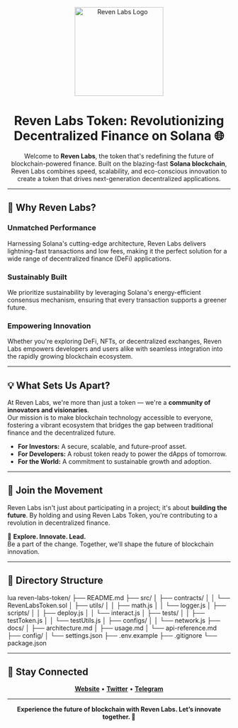 <p align="center">
  <img src="https://revenlabs.fun/src/png/nav-avatar.png" alt="Reven Labs Logo" width="200" />
</p>

<h1 align="center">Reven Labs Token: Revolutionizing Decentralized Finance on Solana 🌐</h1>

<p align="center">
  Welcome to <strong>Reven Labs</strong>, the token that's redefining the future of blockchain-powered finance. Built on the blazing-fast <strong>Solana blockchain</strong>, Reven Labs combines speed, scalability, and eco-conscious innovation to create a token that drives next-generation decentralized applications.
</p>

---

## 🚀 Why Reven Labs?  

### **Unmatched Performance**
Harnessing Solana's cutting-edge architecture, Reven Labs delivers lightning-fast transactions and low fees, making it the perfect solution for a wide range of decentralized finance (DeFi) applications.

### **Sustainably Built**
We prioritize sustainability by leveraging Solana's energy-efficient consensus mechanism, ensuring that every transaction supports a greener future.

### **Empowering Innovation**
Whether you're exploring DeFi, NFTs, or decentralized exchanges, Reven Labs empowers developers and users alike with seamless integration into the rapidly growing blockchain ecosystem.

---

## 💡 What Sets Us Apart?  

At Reven Labs, we're more than just a token — we're a **community of innovators and visionaries**.  
Our mission is to make blockchain technology accessible to everyone, fostering a vibrant ecosystem that bridges the gap between traditional finance and the decentralized future.

- **For Investors:** A secure, scalable, and future-proof asset.
- **For Developers:** A robust token ready to power the dApps of tomorrow.
- **For the World:** A commitment to sustainable growth and adoption.

---

## 🌟 Join the Movement  

Reven Labs isn't just about participating in a project; it's about **building the future**. By holding and using Reven Labs Token, you're contributing to a revolution in decentralized finance.  

🔗 **Explore. Innovate. Lead.**  
Be a part of the change. Together, we'll shape the future of blockchain innovation.

---

## 🌟 Directory Structure 

lua
reven-labs-token/
├── README.md
├── src/
│   ├── contracts/
│   │   └── RevenLabsToken.sol
│   ├── utils/
│   │   ├── math.js
│   │   └── logger.js
│   ├── scripts/
│   │   ├── deploy.js
│   │   └── interact.js
│   ├── tests/
│   │   ├── testToken.js
│   │   └── testUtils.js
│   ├── configs/
│   │   └── network.js
├── docs/
│   ├── architecture.md
│   ├── usage.md
│   └── api-reference.md
├── config/
│   └── settings.json
├── .env.example
├── .gitignore
└── package.json

---

## 🔗 Stay Connected  

<p align="center">
  <a href="https://revenlabs.fun/"><strong>Website</strong></a> • 
  <a href="https://x.com/RevenLabsFun"><strong>Twitter</strong></a> • 
  <a href="https://t.me/RevenLabsfun"><strong>Telegram</strong></a>
</p>

---

<p align="center">
  <strong>Experience the future of blockchain with Reven Labs. Let’s innovate together. 🚀</strong>
</p>
